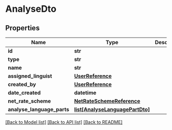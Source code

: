 # AnalyseDto

## Properties
Name | Type | Description | Notes
------------ | ------------- | ------------- | -------------
**id** | **str** |  | [optional] 
**type** | **str** |  | [optional] 
**name** | **str** |  | [optional] 
**assigned_linguist** | [**UserReference**](UserReference.md) |  | [optional] 
**created_by** | [**UserReference**](UserReference.md) |  | [optional] 
**date_created** | **datetime** |  | [optional] 
**net_rate_scheme** | [**NetRateSchemeReference**](NetRateSchemeReference.md) |  | [optional] 
**analyse_language_parts** | [**list[AnalyseLanguagePartDto]**](AnalyseLanguagePartDto.md) |  | [optional] 

[[Back to Model list]](../README.md#documentation-for-models) [[Back to API list]](../README.md#documentation-for-api-endpoints) [[Back to README]](../README.md)


